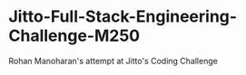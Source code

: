 # Jitto-Full-Stack-Engineering-Challenge-M250
Rohan Manoharan's attempt at Jitto's Coding Challenge

